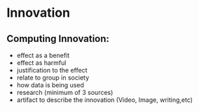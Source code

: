 # Innovation

## Computing Innovation:
- effect as a benefit
- effect as harmful
- justification to the effect
- relate to group in society
- how data is being used
- research (minimum of 3 sources)
- artifact to describe the innovation (Video, Image, writing,etc)

